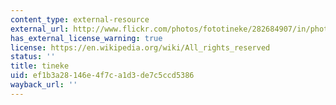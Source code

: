 ```yaml
---
content_type: external-resource
external_url: http://www.flickr.com/photos/fototineke/282684907/in/photostream/
has_external_license_warning: true
license: https://en.wikipedia.org/wiki/All_rights_reserved
status: ''
title: tineke
uid: ef1b3a28-146e-4f7c-a1d3-de7c5ccd5386
wayback_url: ''
---
```

